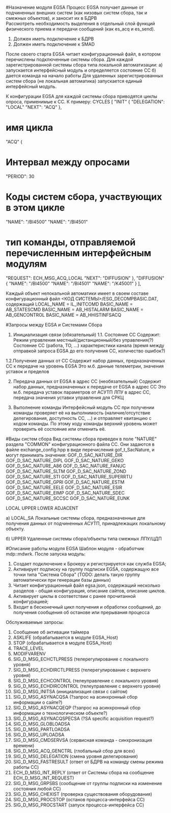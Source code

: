 #Назначение модуля EGSA
Процесс EGSA получает данные от подчиненных внешних систем (как низовых систем сбора, так и смежных объектов), и заносит их в БДРВ  
Рассмотреть необходимость выделения в отдельный слой функций физического приема и передачи сообщений (как es_acq и es_send).
1. Должен иметь подключение к БДРВ
2. Должен иметь подключение к SMAD

После своего старта EGSA читает конфигурационный файл, в котором перечислены подключенные системы сбора. Для каждой зарегистрированной системы сбора типа локальной автоматизации:
а) запускается интерфейсный модуль и определяется состояние СС
б) дается команда на начало работы
Для удаленных зарегистрированных систем сбора (не локальная автоматика) запускается единый интерфейсный модуль.

К конфигурации EGSA для каждой системы сбора приводятся циклы опроса, применимые к СС.
К примеру:
CYCLES [
 "INIT" {
   "DELEGATION": "LOCAL"
   "NEXT": "ACQ"
 },
 # имя цикла
 "ACQ" {
   # Интервал между опросами
   "PERIOD": 30
   # Коды систем сбора, участвующих в этом цикле
   "NAME": "/BI4500"
   "NAME": "/BI4501"
   # тип команды, отправляемой перечисленным интерфейсным модулям
   "REQUEST": ECH_MSG_ACQ_LOCAL
   "NEXT": "DIFFUSION"
 },
 "DIFFUSION" {
   "NAME": "/BI4500"
   "NAME": "/BI4501"
   "NAME": "/K45001"
 }
],

Каждый объект нелокальной автоматики имеет в своем составе конфигурационный файл <КОД СИСТЕМЫ>/ESG_DECOMPBASIC.DAT, содержащий
LOCAL_NAME = IL_INITCOMD
BASIC_NAME = AB_STATESCMD
BASIC_NAME = AB_HISTALARM
BASIC_NAME = AB_GENCONTROL
BASIC_NAME = AB_HHISTINFSACQ


#Запросы между EGSA и Системами Сбора
1. Инициализация связи (обязательный)
1.1. Состояние СС
Содержит:
Режим управления местный/дистанционный/без управления(?)
Состояние СС (работа, ТО, ...)
характеристики канала (время между отправкой запроса EGSA до его получения СС, количество ошибок?)

1.2.Получение данных от СС
Содержит набор данных, предназначенных СС к передаче на уровень EGSA
Это м.б. данные телеметрии, значения уставок и пределов


2. Передача данных от EGSA в адрес СС (необязательный)
Содержит набор данных, предназначенных к передаче от EGSA в адрес СС
Это м.б. передача уставок параметров от АСУТП ЛПУ в адрес СС, передача значения уставки управления для СРКЦ

3. Выполнение команды
Интерфейсный модуль СС при получении команды проверяет её на выполнимость (наличие/отсутствие делегирования, доступность СС, ...) и отправляет квитанцию с кодом команды. По этому коду команды верхний уровень может проверить её состояние или отменить её.

#Виды систем сбора
Вид системы сбора приведен в поле "NATURE" раздела "COMMON" конфигурационного файла СС. Они задаются в файле exchange_config.hpp в виде перечисления gof_t_SacNature, и могут принимать значения:
GOF_D_SAC_NATURE_DIR
GOF_D_SAC_NATURE_DIPL
GOF_D_SAC_NATURE_GEKO
GOF_D_SAC_NATURE_A86
GOF_D_SAC_NATURE_FANUC
GOF_D_SAC_NATURE_SLTM
GOF_D_SAC_NATURE_ZOND
GOF_D_SAC_NATURE_STI
GOF_D_SAC_NATURE_SUPERRTU
GOF_D_SAC_NATURE_GPRI
GOF_D_SAC_NATURE_ESTM
GOF_D_SAC_NATURE_EELE
GOF_D_SAC_NATURE_ESIR
GOF_D_SAC_NATURE_EIMP
GOF_D_SAC_NATURE_SDEC
GOF_D_SAC_NATURE_SCCSC
GOF_D_SAC_NATURE_EUNK

LOCAL
UPPER
LOWER
ADJACENT

а) LOCAL_SA Локальные системы сбора, предназначенные для получения данных от подчиненных АСУТП, принадлежащих локальному объекту.

б) UPPER Удаленные системы сбора/объекты типа смежных ЛПУ/ЦДП

#Описание работы модуля EGSA
Шаблон модуля - обработчик mdp::mdwrk.
После запуска модуль:
1. Создает подключение к Брокеру и регистрируется как служба EGSA;
2. Активирует подписку на группу подписки EGSA, содержащую все точки типа "Система Сбора" (TODO: делать такую группу автоматически при генерации базы данных)
3. Читает конфигурационный файл egsa.json, содержащий несколько разделов - общая конфигурация, описание сайтов, описание циклов.
4. Активирует циклы в соответствии с ранее прочитанной конфигурацией;
5. Входит в бесконечный цикл получения и обработки сообщений, до получения сообщения об останове или прерывания процесса

Обслуживаемые запросы:
1. Сообщение об активации таймера
2. ASKLIFE (обрабатывается в модуле EGSA_Host)
3. STOP (обрабатывается в модуле EGSA_Host)
4. TRACE_LEVEL
5. MODIFVARENV
6. SIG_D_MSG_ECHCTLPRESS (телерегулирование с локального уровня)
7. SIG_D_MSG_ECHDIRCTLPRESS (телерегулирование с верхнего уровня)
8. SIG_D_MSG_ECHCONTROL (телеуправление с локального уровня)
9. SIG_D_MSG_ECHDIRCONTROL (телеуправление с верхнего уровня)
10. SIG_D_MSG_INITSA (инициализация связи с сайтом)
11. SIG_D_MSG_ASYNACQSA (?запрос на асинхронный сбор информации о сайте?)
12. SIG_D_MSG_ASYNACQEQP (?запрос на асинхронный сбор информации о технологическом объекте?)
13. SIG_D_MSG_ASYNACQSPECSA (?SA specific acquisition request?)
14. SIG_D_MSG_GLOBLOADSA
15. SIG_D_MSG_PARTLOADSA
16. SIG_D_MSG_UPLOADSA
17. SIG_D_MSG_CMDSERVSA (сервисная команда - синхронизация времени)
18. SIG_D_MSG_ACQ_GENCTRL (глобальный сбор для всех)
19. SIG_D_MSG_DELEGATION (смена уровня делегирования)
20. SIG_D_MSG_FASTRESULT (ответ от БДРВ на команду смены режима работы СС)
21. ECH_D_MSG_INT_REPLY (ответ от Системы сбора на сообщение ECH_D_MSG_INT_REQUEST)
22. SIG_D_MSG_GRPSBS (сообщение от группы подписки на изменение состояния любой СС)
23. SIG_D_MSG_CHEXIST (проверка существования оборудования)
24. SIG_D_MSG_PROCSTOP (останов процесса-интерфейса СС)
25. SIG_D_MSG_PROCSTART (запуск процесса-интерфейса СС)

